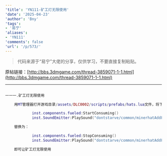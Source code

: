 ```yaml
---
'title': 'YN111-矿工灯无限使用'
'date': '2025-04-23'
'author': 'Bny'
'tags':
- '易宁'
'aliases':
- 'YN111'
'comments': false
'url': '/p/573/'
---
```


> 代码来源于“易宁”大佬的分享，仅供学习，不要直接复制粘贴。

原帖链接：[http://bbs.3dmgame.com/thread-3859071-1-1.html](http://bbs.3dmgame.com/thread-3859071-1-1.html)

---

```lua  

一一一.矿工灯无限使用

	用MT管理器打开游戏目录/assets/DLC0002/scripts/prefabs/hats.lua文件，将下列内容：

			inst.components.fueled:StartConsuming()
			inst.SoundEmitter:PlaySound("dontstarve/common/minerhatAddFuel")

	替换为：

			inst.components.fueled:StopConsuming()
			inst.SoundEmitter:PlaySound("dontstarve/common/minerhatAddFuel")

	即可让矿工灯无限使用

```  


